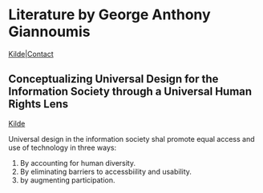# Literature by George Anthony Giannoumis
 
[Kilde](https://www.oslomet.no/om/ansatt/gagian/)|[Contact](@george.a.giannoumis@oslomet.no)

## Conceptualizing Universal Design for the Information Society through a Universal Human Rights Lens

[Kilde](https://brill.com/view/journals/hrlr/8/1/article-p38_38.xml)

Universal design in the information society shal promote equal access and use of technology in three ways:
1. By accounting for human diversity.
2. By eliminating barriers to accessbiility and usability.
3. by augmenting participation.
